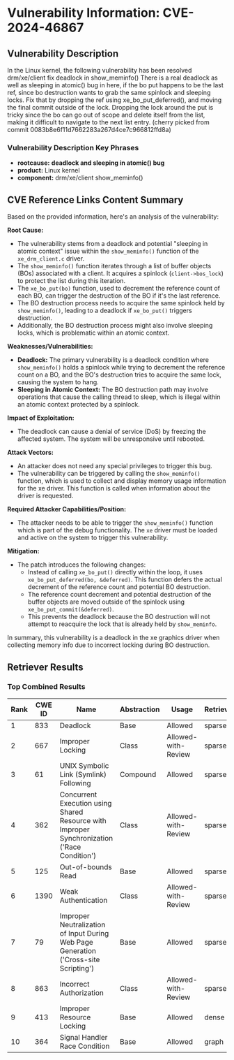 # Vulnerability Information: CVE-2024-46867

## Vulnerability Description
In the Linux kernel, the following vulnerability has been resolved drm/xe/client fix deadlock in show_meminfo() There is a real deadlock as well as sleeping in atomic() bug in here, if the bo put happens to be the last ref, since bo destruction wants to grab the same spinlock and sleeping locks. Fix that by dropping the ref using xe_bo_put_deferred(), and moving the final commit outside of the lock. Dropping the lock around the put is tricky since the bo can go out of scope and delete itself from the list, making it difficult to navigate to the next list entry. (cherry picked from commit 0083b8e6f11d7662283a267d4ce7c966812ffd8a)

### Vulnerability Description Key Phrases
- **rootcause:** **deadlock and sleeping in atomic() bug**
- **product:** Linux kernel
- **component:** drm/xe/client show_meminfo()

## CVE Reference Links Content Summary
Based on the provided information, here's an analysis of the vulnerability:

**Root Cause:**
- The vulnerability stems from a deadlock and potential "sleeping in atomic context" issue within the `show_meminfo()` function of the `xe_drm_client.c` driver.
- The `show_meminfo()` function iterates through a list of buffer objects (BOs) associated with a client. It acquires a spinlock (`client->bos_lock`) to protect the list during this iteration.
- The `xe_bo_put(bo)` function, used to decrement the reference count of each BO, can trigger the destruction of the BO if it's the last reference.
- The BO destruction process needs to acquire the same spinlock held by `show_meminfo()`, leading to a deadlock if `xe_bo_put()` triggers destruction.
- Additionally, the BO destruction process might also involve sleeping locks, which is problematic within an atomic context.

**Weaknesses/Vulnerabilities:**
- **Deadlock:** The primary vulnerability is a deadlock condition where `show_meminfo()` holds a spinlock while trying to decrement the reference count on a BO, and the BO's destruction tries to acquire the same lock, causing the system to hang.
- **Sleeping in Atomic Context:** The BO destruction path may involve operations that cause the calling thread to sleep, which is illegal within an atomic context protected by a spinlock.

**Impact of Exploitation:**
- The deadlock can cause a denial of service (DoS) by freezing the affected system. The system will be unresponsive until rebooted.

**Attack Vectors:**
- An attacker does not need any special privileges to trigger this bug.
- The vulnerability can be triggered by calling the `show_meminfo()` function, which is used to collect and display memory usage information for the xe driver. This function is called when information about the driver is requested.

**Required Attacker Capabilities/Position:**
- The attacker needs to be able to trigger the `show_meminfo()` function which is part of the debug functionality. The `xe` driver must be loaded and active on the system to trigger this vulnerability.

**Mitigation:**
- The patch introduces the following changes:
  - Instead of calling `xe_bo_put()` directly within the loop, it uses `xe_bo_put_deferred(bo, &deferred)`. This function defers the actual decrement of the reference count and potential BO destruction.
  - The reference count decrement and potential destruction of the buffer objects are moved outside of the spinlock using `xe_bo_put_commit(&deferred)`.
  - This prevents the deadlock because the BO destruction will not attempt to reacquire the lock that is already held by `show_meminfo`.

In summary, this vulnerability is a deadlock in the xe graphics driver when collecting memory info due to incorrect locking during BO destruction.

## Retriever Results

### Top Combined Results

| Rank | CWE ID | Name | Abstraction | Usage  | Retrievers | Individual Scores |
|------|--------|------|-------------|-------|------------|-------------------|
| 1 | 833 | Deadlock | Base | Allowed | sparse | 0.595 |
| 2 | 667 | Improper Locking | Class | Allowed-with-Review | sparse | 0.579 |
| 3 | 61 | UNIX Symbolic Link (Symlink) Following | Compound | Allowed | sparse | 0.546 |
| 4 | 362 | Concurrent Execution using Shared Resource with Improper Synchronization ('Race Condition') | Class | Allowed-with-Review | sparse | 0.531 |
| 5 | 125 | Out-of-bounds Read | Base | Allowed | sparse | 0.525 |
| 6 | 1390 | Weak Authentication | Class | Allowed-with-Review | sparse | 0.523 |
| 7 | 79 | Improper Neutralization of Input During Web Page Generation ('Cross-site Scripting') | Base | Allowed | sparse | 0.517 |
| 8 | 863 | Incorrect Authorization | Class | Allowed-with-Review | sparse | 0.512 |
| 9 | 413 | Improper Resource Locking | Base | Allowed | dense | 0.516 |
| 10 | 364 | Signal Handler Race Condition | Base | Allowed | graph | 0.002 |

